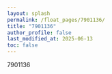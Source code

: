 ```yaml
---
layout: splash
permalink: /float_pages/7901136/
title: "7901136"
author_profile: false
last_modified_at: 2025-06-13
toc: false
---
```

 
7901136
